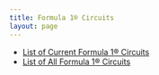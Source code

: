 ```yaml
---
title: Formula 1® Circuits
layout: page
---
```


- [List of Current Formula 1® Circuits](current)
- [List of All Formula 1® Circuits](list)



